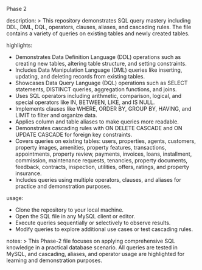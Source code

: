  Phase 2

description: >
  This repository demonstrates SQL query mastery including DDL, DML, DQL, operators, clauses, aliases, and cascading rules. The file contains a variety of queries on existing tables and newly created tables.

highlights:
  - Demonstrates Data Definition Language (DDL) operations such as creating new tables, altering table structure, and setting constraints.
  - Includes Data Manipulation Language (DML) queries like inserting, updating, and deleting records from existing tables.
  - Showcases Data Query Language (DQL) operations such as SELECT statements, DISTINCT queries, aggregation functions, and joins.
  - Uses SQL operators including arithmetic, comparison, logical, and special operators like IN, BETWEEN, LIKE, and IS NULL.
  - Implements clauses like WHERE, ORDER BY, GROUP BY, HAVING, and LIMIT to filter and organize data.
  - Applies column and table aliases to make queries more readable.
  - Demonstrates cascading rules with ON DELETE CASCADE and ON UPDATE CASCADE for foreign key constraints.
  - Covers queries on existing tables: users, properties, agents, customers, property images, amenities, property features, transactions, appointments, property review, payments, invoices, loans, installment, commission, maintenance requests, tenancies, property documents, feedback, contracts, inspection, utilities, offers, ratings, and property insurance.
  - Includes queries using multiple operators, clauses, and aliases for practice and demonstration purposes.
  
usage:
  - Clone the repository to your local machine.
  - Open the SQL file in any MySQL client or editor.
  - Execute queries sequentially or selectively to observe results.
  - Modify queries to explore additional use cases or test cascading rules.

notes: >
  This Phase-2 file focuses on applying comprehensive SQL knowledge in a practical database scenario. All queries are tested in MySQL, and cascading, aliases, and operator usage are highlighted for learning and demonstration purposes.
